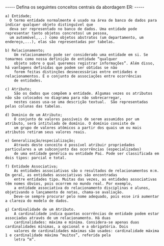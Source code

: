 ----- Defina os seguintes conceitos centrais da abordagem ER: -----

    a) Entidade;
      O termo entidade normalmente é usado na área de banco de dados para indicar qualquer objeto distinguível que
      deva ser representado no banco de dados. Uma entidade pode representar tanto objetos concretos( um pessoa,
      um automóvel,...) como objetos abstratos (um departamento, um endereço,...), elas são representadas por tabelas.

    b) Relacionamento;
        Um relacionamento pode ser considerado uma entidade em si. Se tomarmos como nossa definição de entidade “qualquer
        objeto sobre o qual queremos registrar informações”. Além disso, há vantagens definidas que podem ser obtidas se não
        forem feitas distinções desnecessárias entre entidades e relacionamentos. É o conjunto de associações entre ocorrências
        de entidades.

    c) Atributo;
        São os dados que compõem a entidade. Algumas vezes os atributos não são colocados no diagrama para não sobrecarregar,
        nestes casos usa-se uma descrição textual.  São representadas pelas colunas das tabelas.

    d) Dominio de um Atributo;
        O conjunto de valores passíveis de serem assumidos por um atributo, será intitulado de domínio. O domínio consiste de
        um grupo de valores atômicos a partir dos quais um ou mais atributos retiram seus valores reais.

    e) Generalização/especialização;
        Através deste conceito é possível atribuir propriedades particulares a um subconjunto das ocorrências (especializadas)
        de uma entidade genérica ou entidade Pai. Pode ser classificada em dois tipos: parcial e total.

    f) Entidade Associativa;
        As entidades associativas são o resultados de relacionamentos m:m. Em geral, as entidades associativas são encontradas
        entre entidades tipo. Muitas das vezes, as entidades associativas têm nomes óbvios, pois ocorrem no mundo real. Por exemplo,
        a entidade associativa do relacionamento disciplinas e alunos, objetivando o lançamento de notas, chama-se avaliação.
        Deve-se sempre procurar pelo nome adequado, pois esse irá aumentar a clareza do modelo de dados.

    g) Cardinalidade de um Atributo.
        A cardinalidade indica quantas ocorrências de entidade podem estar associadas através de um relacionamento. Há duas 
        cardinalidades: máxima e mínima. Considera-se apenas duas cardinalidades mínimas, a opcional e a obrigatória. Dois
        valores de cardinalidades máximas são usados: cardinalidade máxima 1 e cardinalidade máxima “muitos”, referida pela
        letra “m”.
